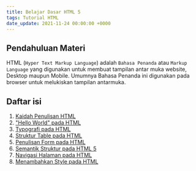 ```yaml
---
title: Belajar Dasar HTML 5
tags: Tutorial HTML
date_update: 2021-11-24 00:00:00 +0000
---
```


## Pendahuluan Materi
HTML (`Hyper Text Markup Language`) adalah `Bahasa Penanda` atau `Markup Language` 
yang digunakan untuk membuat tampilan antar muka website, Desktop maupun Mobile. 
Umumnya Bahasa Penanda ini digunakan pada browser untuk melukiskan tampilan antarmuka.

## Daftar isi
1. [Kaidah Penulisan HTML](https://mashanz.com/note/2021/11/26/kaidah-penulisan-html.html)
2. ["Hello World" pada HTML <i class="bi-lock-fill"></i>](#)
3. [Typografi pada HTML <i class="bi-lock-fill"></i>](#)
4. [Struktur Table pada HTML <i class="bi-lock-fill"></i>](#)
5. [Penulisan Form pada HTML <i class="bi-lock-fill"></i>](#)
6. [Semantik Struktur pada HTML 5 <i class="bi-lock-fill"></i>](#)
7. [Navigasi Halaman pada HTML <i class="bi-lock-fill"></i>](#)
8. [Menambahkan Style pada HTML <i class="bi-lock-fill"></i>](#)
